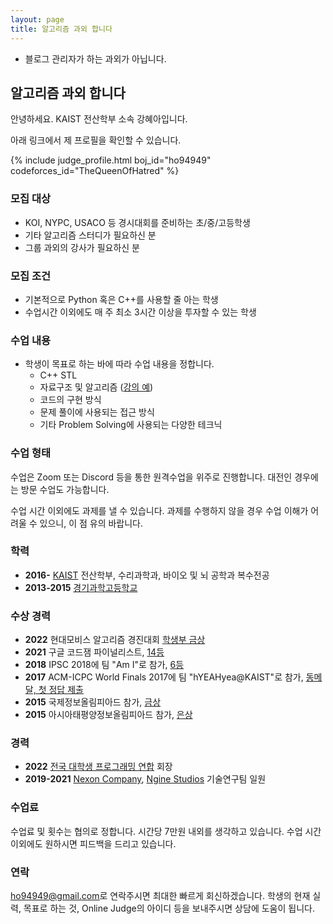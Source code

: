 ```yaml
---
layout: page
title: 알고리즘 과외 합니다
---
```


* 블로그 관리자가 하는 과외가 아닙니다.

## 알고리즘 과외 합니다
안녕하세요. KAIST 전산학부 소속 강혜아입니다.<br>

아래 링크에서 제 프로필을 확인할 수 있습니다.

{% include judge_profile.html boj_id="ho94949" codeforces_id="TheQueenOfHatred" %}

### 모집 대상
* KOI, NYPC, USACO 등 경시대회를 준비하는 초/중/고등학생
* 기타 알고리즘 스터디가 필요하신 분
* 그룹 과외의 강사가 필요하신 분

### 모집 조건
* 기본적으로 Python 혹은 C++를 사용할 줄 아는 학생
* 수업시간 이외에도 매 주 최소 3시간 이상을 투자할 수 있는 학생

### 수업 내용
* 학생이 목표로 하는 바에 따라 수업 내용을 정합니다.
  * C++ STL
  * 자료구조 및 알고리즘 ([강의 예](https://blog.kyouko.moe/73))
  * 코드의 구현 방식
  * 문제 풀이에 사용되는 접근 방식
  * 기타 Problem Solving에 사용되는 다양한 테크닉

### 수업 형태

수업은 Zoom 또는 Discord 등을 통한 원격수업을 위주로 진행합니다. 대전인 경우에는 방문 수업도 가능합니다.

수업 시간 이외에도 과제를 낼 수 있습니다. 과제를 수행하지 않을 경우 수업 이해가 어려울 수 있으니, 이 점 유의 바랍니다.

### 학력
- **2016-** [KAIST](kaist.ac.kr) 전산학부, 수리과학과, 바이오 및 뇌 공학과 복수전공
- **2013-2015** [경기과학고등학교](gs.hs.kr)

### 수상 경력
- **2022** 현대모비스 알고리즘 경진대회 [학생부 금상](https://www.hyundai.co.kr/news/CONT0000000000043492) 
- **2021** 구글 코드잼 파이널리스트, [14등](https://codingcompetitions.withgoogle.com/codejam/round/0000000000436329)
- **2018** IPSC 2018에 팀 "Am I"로 참가, [6등](https://ipsc.ksp.sk/2018/results/top10)
- **2017** ACM-ICPC World Finals 2017에 팀 "hYEAHyea@KAIST"로 참가, [동메달, 첫 정답 제출](https://icpc.global/community/results-2018)
- **2015** 국제정보올림피아드 참가, [금상](https://stats.ioinformatics.org/people/5640)
- **2015** 아시아태평양정보올림피아드 참가, [은상](https://drive.google.com/file/d/0B9ooutU4bu9Xd2ZfRWFESml4SDFTMjI2Z2ZSaUxvLWlELVVV/edit?resourcekey=0-vjKqCkmNs5WtTxjuSvFBZQ)

### 경력
- **2022** [전국 대학생 프로그래밍 연합](https://ucpc.me/) 회장
- **2019-2021** [Nexon Company](https://company.nexon.com/), [Ngine Studios](https://company.nexon.com/Company/Introduce/Relations/Relations.aspx) 기술연구팀 일원

### 수업료

수업료 및 횟수는 협의로 정합니다. 시간당 7만원 내외를 생각하고 있습니다. 수업 시간 이외에도 원하시면 피드백을 드리고 있습니다. 

### 연락
<style>
.mail-address:after{
    content:attr(data-name) "@" attr(data-domain) "." attr(data-tld);
    text-decoration: underline
}
</style>
<a href="#" class="mail-address" data-name="ho94949" data-domain="gmail" data-tld="com" onclick="window.location.href = 'mailto:' + this.dataset.name + '@' + this.dataset.domain + '.' + this.dataset.tld"></a>로 연락주시면 최대한 빠르게 회신하겠습니다.
학생의 현재 실력, 목표로 하는 것, Online Judge의 아이디 등을 보내주시면 상담에 도움이 됩니다.
